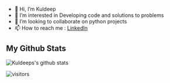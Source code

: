 - 👋 Hi, I’m Kuldeep
- 👀 I’m interested in Developing code and solutions to problems
- 💞️ I’m looking to collaborate on python projects
- 📫 How to reach me : [LinkedIn](https://www.linkedin.com/in/kuldeeprajpurohit)

<!---
Kuldeep-SinghR/Kuldeep-SinghR is a ✨ special ✨ repository because its `README.md` (this file) appears on your GitHub profile.
You can click the Preview link to take a look at your changes.
--->


##  My Github Stats   ##

![Kuldeeps's github stats](https://github-readme-stats.vercel.app/api?username=Kuldeep-Rajpurohit&show_icons=true)


![visitors](https://visitor-badge.laobi.icu/badge?page_id=kuldeep-rajpurohit.kuldeep-rajpurohit)
